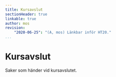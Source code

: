 ```yaml
---
title: Kursavslut
sectionHeader: true
linkable: true
author: mos
revision:
    "2020-06-25": "(A, mos) Länkbar inför HT20."
...
```

Kursavslut
===================

Saker som händer vid kursavslutet.
